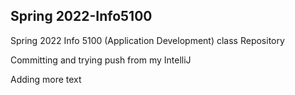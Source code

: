 ## Spring 2022-Info5100
Spring 2022 Info 5100 (Application Development) class Repository

Committing and trying push from my IntelliJ

Adding more text